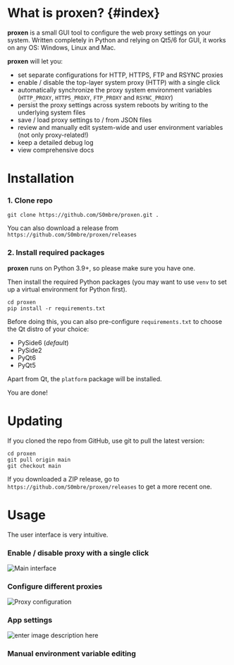 
# What is proxen? {#index}

**proxen** is a small GUI tool to configure the web proxy settings on your system. Written completely in Python and relying on Qt5/6 for GUI, it works on any OS: Windows, Linux and Mac.

**proxen** will let you:
- set separate configurations for HTTP, HTTPS, FTP and RSYNC proxies
- enable / disable the top-layer system proxy (HTTP) with a single click
- automatically synchronize the proxy system environment variables (`HTTP_PROXY`, `HTTPS_PROXY`, `FTP_PROXY` and `RSYNC_PROXY`)
- persist the proxy settings across system reboots by writing to the underlying system files
- save / load proxy settings to / from JSON files
- review and manually edit system-wide and user environment variables (not only proxy-related!)
- keep a detailed debug log
- view comprehensive docs

# Installation

### 1. Clone repo
```
git clone https://github.com/S0mbre/proxen.git .
```

You can also download a release from `https://github.com/S0mbre/proxen/releases`

### 2. Install required packages

**proxen** runs on Python 3.9+, so please make sure you have one.

Then install the required Python packages (you may want to use `venv` to set up a virtual environment for Python first).
```
cd proxen
pip install -r requirements.txt
```

Before doing this, you can also pre-configure `requirements.txt` to choose the Qt distro of your choice: 
- PySide6 (*default*)
- PySide2
- PyQt6
- PyQt5

Apart from Qt, the `platform` package will be installed.

You are done!

# Updating

If you cloned the repo from GitHub, use git to pull the latest version:
```
cd proxen
git pull origin main
git checkout main
```

If you downloaded a ZIP release, go to `https://github.com/S0mbre/proxen/releases` to get a more recent one.

# Usage

The user interface is very intuitive.

### Enable / disable proxy with a single click
![Main interface](https://photos.app.goo.gl/tPoEXmtfRCZCCJTe8)

### Configure different proxies
![Proxy configuration](https://photos.app.goo.gl/qeogfgKkqiQhmwAZA)

### App settings
![enter image description here](https://photos.app.goo.gl/xPfrCxm8HvmK4yQz7)

### Manual environment variable editing
